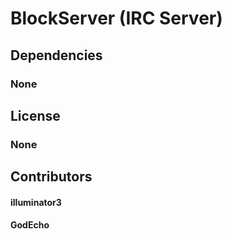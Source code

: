 # BlockServer (IRC Server)

## Dependencies

### None

## License

### None

## Contributors

#### illuminator3

#### GodEcho

